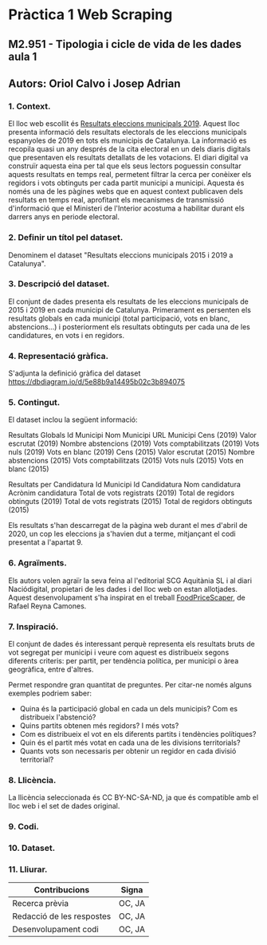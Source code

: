 # Pràctica 1 Web Scraping
## M2.951 - Tipologia i cicle de vida de les dades aula 1
## Autors: Oriol Calvo i Josep Adrian

### 1. Context. 
<!--Explicar en quin context s'ha recol·lectat la informació. Explicar per
què el lloc web triat proporciona aquesta informació.-->
El lloc web escollit és [Resultats eleccions municipals 2019](https://www.naciodigital.cat/municipals2019). Aquest lloc presenta informació dels resultats electorals de les eleccions municipals espanyoles de 2019 en tots els municipis de Catalunya. La informació es recopila quasi un any després de la cita electoral en un dels diaris digitals que presentaven els resultats detallats de les votacions. El diari digital va construïr aquesta eina per tal que els seus lectors poguessin consultar aquests resultats en temps real, permetent filtrar la cerca per conèixer els regidors i vots obtinguts per cada partit municipi a municipi. Aquesta és només una de les pàgines webs que en aquest context publicaven dels resultats en temps real, aprofitant els mecanismes de transmissió d'informació que el Ministeri de l'Interior acostuma a habilitar durant els darrers anys en periode electoral.
### 2. Definir un títol pel dataset. 
<!--Triar un títol que sigui descriptiu.-->
Denominem el dataset "Resultats eleccions municipals 2015 i 2019 a Catalunya".
### 3. Descripció del dataset. 
<!--Desenvolupar una descripció breu del conjunt de dades
que s'ha extret (és necessari que aquesta descripció tingui sentit amb el títol
triat).-->
El conjunt de dades presenta els resultats de les eleccions municipals de 2015 i 2019 en cada municipi de Catalunya. Primerament es persenten els resultats globals en cada municipi (total participació, vots en blanc, abstencions...) i posteriorment els resultats obtinguts per cada una de les candidatures, en vots i en regidors.
### 4. Representació gràfica. 
<!--Presentar una imatge o esquema que identifiqui el
dataset visualment-->
S'adjunta la definició gràfica del dataset
https://dbdiagram.io/d/5e88b9a14495b02c3b894075
### 5. Contingut. 
<!--Explicar els camps que inclou el dataset, el període de temps de les
dades i com s'ha recollit.-->
El dataset inclou la següent informació:

Resultats Globals
Id Municipi
Nom Municipi
URL Municipi
Cens (2019)
Valor escrutat (2019)
Nombre abstencions (2019)
Vots comptabilitzats (2019)
Vots nuls (2019)
Vots en blanc (2019)
Cens (2015)
Valor escrutat (2015)
Nombre abstencions (2015)
Vots comptabilitzats (2015)
Vots nuls (2015)
Vots en blanc (2015)

Resultats per Candidatura
Id Municipi
Id Candidatura
Nom candidatura
Acrònim candidatura
Total de vots registrats (2019)
Total de regidors obtinguts (2019)
Total de vots registrats (2015)
Total de regidors obtinguts (2015)

Els resultats s'han descarregat de la pàgina web durant el mes d'abril de 2020, un cop les eleccions ja s'havien dut a terme, mitjançant el codi presentat a l'apartat 9.

### 6. Agraïments. 
<!--Presentar el propietari del conjunt de dades. És necessari incloure
cites de recerca o anàlisis anteriors (si n'hi ha).-->
Els autors volen agraïr la seva feina al l'editorial SCG Aquitània SL i al diari Naciódigital, propietari de les dades i del lloc web on estan allotjades. Aquest desenvolupament s'ha inspirat en el treball [FoodPriceScaper](https://github.com/rafoelhonrado/foodPriceScraper), de Rafael Reyna Camones.

### 7. Inspiració. 
<!--Explicar per què és interessant aquest conjunt de dades i quines
preguntes es pretenen respondre.-->
El conjunt de dades és interessant perquè representa els resultats bruts de vot segregat per municipi i veure com aquest es distribueix segons diferents criteris: per partit, per tendència política, per municipi o àrea geogràfica, entre d'altres. 

Permet respondre gran quantitat de preguntes. Per citar-ne només alguns exemples podriem saber:
- Quina és la participació global en cada un dels municipis? Com es distribueix l'abstenció?
- Quins partits obtenen més regidors? I més vots?
- Com es distribueix el vot en els diferents partits i tendències polítiques?
- Quin és el partit més votat en cada una de les divisions territorials?
- Quants vots son necessaris per obtenir un regidor en cada divisió territorial?

### 8. Llicència. 
<!--Seleccionar una d'aquestes llicències pel dataset resultant i explicar
el motiu de la seva selecció:
○ Released Under CC0: Public Domain License
○ Released Under CC BY-NC-SA 4.0 License
○ Released Under CC BY-SA 4.0 License
○ Database released under Open Database License, individual contents
under Database Contents License
○ Other (specified above)
○ Unknown License-->
La llicència seleccionada és CC BY-NC-SA-ND, ja que és compatible amb el lloc web i el set de dades original.

### 9. Codi. 
<!--Adjuntar el codi amb el qual s'ha generat el dataset, preferiblement en
Python o, alternativament, en R.-->
### 10. Dataset. 
<!--Publicar el dataset en format CSV a Zenodo amb una xicoteta
descripció.-->
### 11. Lliurar. 
<!--Presentar el treball amb el DOI del dataset a Github-->

| Contribucions             | Signa  |
|---------------------------|--------|
| Recerca prèvia            | OC, JA |
| Redacció de les respostes | OC, JA |
| Desenvolupament codi      | OC, JA |
